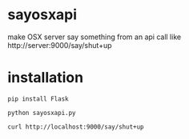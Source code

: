 sayosxapi
=========

make OSX server say something from an api call like http://server:9000/say/shut+up


installation
============

`pip install Flask`

`python sayosxapi.py`

`curl http://localhost:9000/say/shut+up`
